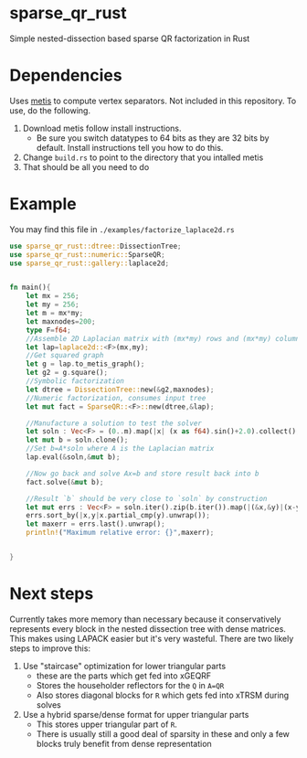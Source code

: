# sparse_qr_rust
Simple nested-dissection based sparse QR factorization in Rust



# Dependencies

Uses [metis](http://glaros.dtc.umn.edu/gkhome/metis/metis/download) to compute vertex separators. Not included in this repository.
To use, do the following.
  1. Download metis follow install instructions.
      * Be sure you switch datatypes to 64 bits as they are 32 bits by default. Install instructions tell you how to do this.
  2. Change `build.rs` to point to the directory that you intalled metis
  3. That should be all you need to do




# Example

You may find this file in `./examples/factorize_laplace2d.rs`

```rust
use sparse_qr_rust::dtree::DissectionTree;
use sparse_qr_rust::numeric::SparseQR;
use sparse_qr_rust::gallery::laplace2d;


fn main(){
    let mx = 256;
    let my = 256;
    let m = mx*my;
    let maxnodes=200;
    type F=f64;
    //Assemble 2D Laplacian matrix with (mx*my) rows and (mx*my) columns
    let lap=laplace2d::<F>(mx,my);
    //Get squared graph
    let g = lap.to_metis_graph();
    let g2 = g.square();
    //Symbolic factorization
    let dtree = DissectionTree::new(&g2,maxnodes);
    //Numeric factorization, consumes input tree
    let mut fact = SparseQR::<F>::new(dtree,&lap);

    //Manufacture a solution to test the solver
    let soln : Vec<F> = (0..m).map(|x| (x as f64).sin()+2.0).collect();    
    let mut b = soln.clone();
    //Set b=A*soln where A is the Laplacian matrix
    lap.eval(&soln,&mut b);

    //Now go back and solve Ax=b and store result back into b
    fact.solve(&mut b);

    //Result `b` should be very close to `soln` by construction
    let mut errs : Vec<F> = soln.iter().zip(b.iter()).map(|(&x,&y)|(x-y).abs()/x.abs()).collect();
    errs.sort_by(|x,y|x.partial_cmp(y).unwrap());
    let maxerr = errs.last().unwrap();
    println!("Maximum relative error: {}",maxerr);


}
```


# Next steps

Currently takes more memory than necessary because it conservatively represents every block in the nested dissection tree with dense matrices. This
makes using LAPACK easier but it's very wasteful. There are two likely steps to improve this:

1. Use "staircase" optimization for lower triangular parts 
    * these are the parts which get fed into xGEQRF
    * Stores the householder reflectors for the `Q` in `A=QR`
    * Also stores diagonal blocks for `R` which gets fed into xTRSM during solves
2. Use a hybrid sparse/dense format for upper triangular parts
    * This stores upper triangular part of `R`.
    * There is usually still a good deal of sparsity in these and only a few blocks truly benefit from dense representation
